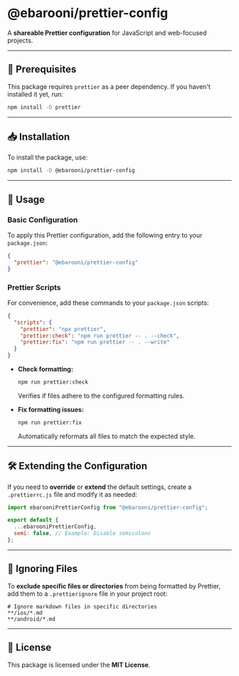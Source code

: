 # **@ebarooni/prettier-config**

A **shareable Prettier configuration** for JavaScript and web-focused projects.

---

## **📌 Prerequisites**

This package requires `prettier` as a peer dependency. If you haven't installed it yet, run:

```sh
npm install -D prettier
```

---

## **📥 Installation**

To install the package, use:

```sh
npm install -D @ebarooni/prettier-config
```

---

## **🚀 Usage**

### **Basic Configuration**

To apply this Prettier configuration, add the following entry to your `package.json`:

```json
{
  "prettier": "@ebarooni/prettier-config"
}
```

### **Prettier Scripts**

For convenience, add these commands to your `package.json` scripts:

```json
{
  "scripts": {
    "prettier": "npx prettier",
    "prettier:check": "npm run prettier -- . --check",
    "prettier:fix": "npm run prettier -- . --write"
  }
}
```

- **Check formatting:**

  ```sh
  npm run prettier:check
  ```

  Verifies if files adhere to the configured formatting rules.

- **Fix formatting issues:**
  ```sh
  npm run prettier:fix
  ```
  Automatically reformats all files to match the expected style.

---

## **🛠 Extending the Configuration**

If you need to **override** or **extend** the default settings, create a `.prettierrc.js` file and modify it as needed:

```js
import ebarooniPrettierConfig from "@ebarooni/prettier-config";

export default {
  ...ebarooniPrettierConfig,
  semi: false, // Example: Disable semicolons
};
```

---

## **🚫 Ignoring Files**

To **exclude specific files or directories** from being formatted by Prettier, add them to a `.prettierignore` file in your project root:

```gitignore
# Ignore markdown files in specific directories
**/ios/*.md
**/android/*.md
```

---

## **📖 License**

This package is licensed under the **MIT License**.
